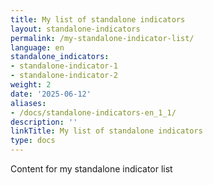 ```yaml
---
title: My list of standalone indicators
layout: standalone-indicators
permalink: /my-standalone-indicator-list/
language: en
standalone_indicators:
- standalone-indicator-1
- standalone-indicator-2
weight: 2
date: '2025-06-12'
aliases:
- /docs/standalone-indicators-en_1_1/
description: ''
linkTitle: My list of standalone indicators
type: docs
---
```


Content for my standalone indicator list
